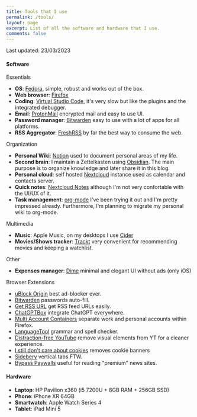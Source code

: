 ```yaml
---
title: Tools that I use
permalink: /tools/
layout: page
excerpt: List of all the software and hardware that I use.
comments: false
---
```


Last updated: 23/03/2023

#### Software

Essentials
- **OS**: [Fedora](https://getfedora.org/), simple, robust and works out of the box.
- **Web browser**: [Firefox](https://www.mozilla.org/en-US/firefox/browsers/)
- **Coding**: [Virtual Studio Code](https://code.visualstudio.com/), it's very slow but like the plugins and the integrated debugger.
- **Email**: [ProtonMail](https://protonmail.com/) encrypted mail and easy to use UI.
- **Password manager**: [Bitwarden](https://bitwarden.com/) easy to use with a lot of apps for all platforms.
- **RSS Aggregator**: [FreshRSS](https://www.freshrss.org/) by far the best way to consume the web.

Organization
- **Personal Wiki**: [Notion](https://www.notion.so/) used to document personal areas of my life.
- **Second brain**: I maintain a Zettelkasten using [Obsidian](https://obsidian.md/). The main purpose is to organize knowledge and later share it in this blog.
- **Personal cloud**: self hosted [Nextcloud](https://github.com/nextcloud/server) instance used as calendar and contacts server.
- **Quick notes**: [Nextcloud Notes](https://github.com/nextcloud/notes) although I'm not very confortable with the UI/UX of it.
- **Task management**: [org-mode](https://orgmode.org/) I've been trying it out and I'm pretty impressed already. Furthermore, I'm planning to migrate my personal wiki to org-mode.

Multimedia
- **Music**: Apple Music, on my desktops I use [Cider](https://cider.sh/)
- **Movies/Shows tracker**: [Trackt](https://trakt.tv/) very convenient for recommending movies and keeping a watchlist.

Other
- **Expenses manager**: [Dime](https://apps.apple.com/us/app/dime-budgets-and-expenses/id1635280255) minimal and elegant UI without ads (only iOS)

Browser Extensions
- [uBlock Origin](https://addons.mozilla.org/en-US/firefox/addon/ublock-origin/) best ad-blocker ever.
- [Bitwarden](https://addons.mozilla.org/en-US/firefox/addon/bitwarden-password-manager) passwords auto-fill.
- [Get RSS URL](https://addons.mozilla.org/en-US/firefox/addon/get-rss-feed-url/) get RSS feed URLs easily.
- [ChatGPTBox](https://addons.mozilla.org/en-US/firefox/addon/chatgptbox/) integrate ChatGPT everywhere.
- [Multi Account Containers](https://addons.mozilla.org/en-US/firefox/addon/multi-account-containers/) separate work and personal accounts within Firefox.
- [LanguageTool](https://addons.mozilla.org/en-US/firefox/addon/languagetool/) grammar and spell checker.
- [Distraction-free YouTube](https://addons.mozilla.org/en-US/firefox/addon/df-youtube/) remove visual elements from YT for a cleaner experience.
- [I still don't care about cookies](https://addons.mozilla.org/en-US/firefox/addon/istilldontcareaboutcookies/) removes cookie banners
- [Sidebery](https://addons.mozilla.org/en-US/firefox/addon/sidebery/) vertical tabs FTW.
- [Bypass Paywalls](https://github.com/iamadamdev/bypass-paywalls-chrome) useful for reading "premium" news sites.

#### Hardware

- **Laptop**: HP Pavilion x360 (i5 7200U + 8GB RAM + 256GB SSD)
- **Phone**: iPhone XR 64GB
- **Smartwatch**: Apple Watch Series 4
- **Tablet**: iPad Mini 5
